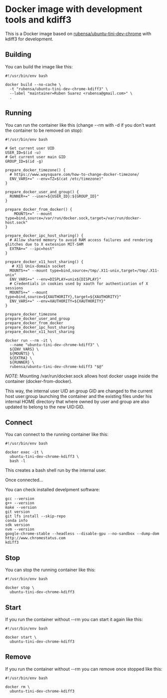 # Docker image with development tools and kdiff3

This is a Docker image based on [rubensa/ubuntu-tini-dev-chrome](https://github.com/rubensa/docker-ubuntu-tini-dev-chrome) with kdiff3 for development.

## Building

You can build the image like this:

```
#!/usr/bin/env bash

docker build --no-cache \
  -t "rubensa/ubuntu-tini-dev-chrome-kdiff3" \
  --label "maintainer=Ruben Suarez <rubensa@gmail.com>" \
  .
```

## Running

You can run the container like this (change --rm with -d if you don't want the container to be removed on stop):

```
#!/usr/bin/env bash

# Get current user UID
USER_ID=$(id -u)
# Get current user main GID
GROUP_ID=$(id -g)

prepare_docker_timezone() {
  # https://www.waysquare.com/how-to-change-docker-timezone/
  ENV_VARS+=" --env=TZ=$(cat /etc/timezone)"
}

prepare_docker_user_and_group() {
  RUNNER+=" --user=${USER_ID}:${GROUP_ID}"
}

prepare_docker_from_docker() {
    MOUNTS+=" --mount type=bind,source=/var/run/docker.sock,target=/var/run/docker-host.sock"
}

prepare_docker_ipc_host_sharing() {
  # Allow shared memory to avoid RAM access failures and rendering glitches due to X extesnion MIT-SHM
  EXTRA+=" --ipc=host"
}

prepare_docker_x11_host_sharing() {
   # X11 Unix-domain socket
  MOUNTS+=" --mount type=bind,source=/tmp/.X11-unix,target=/tmp/.X11-unix"
  ENV_VARS+=" --env=DISPLAY=unix${DISPLAY}"
  # Credentials in cookies used by xauth for authentication of X sessions
  MOUNTS+=" --mount type=bind,source=${XAUTHORITY},target=${XAUTHORITY}"
  ENV_VARS+=" --env=XAUTHORITY=${XAUTHORITY}"
}

prepare_docker_timezone
prepare_docker_user_and_group
prepare_docker_from_docker
prepare_docker_ipc_host_sharing
prepare_docker_x11_host_sharing

docker run --rm -it \
  --name "ubuntu-tini-dev-chrome-kdiff3" \
  ${ENV_VARS} \
  ${MOUNTS} \
  ${EXTRA} \
  ${RUNNER} \
  rubensa/ubuntu-tini-dev-chrome-kdiff3 "$@"
```

*NOTE*: Mounting /var/run/docker.sock allows host docker usage inside the container (docker-from-docker).

This way, the internal user UID an group GID are changed to the current host user:group launching the container and the existing files under his internal HOME directory that where owned by user and group are also updated to belong to the new UID:GID.

## Connect

You can connect to the running container like this:

```
#!/usr/bin/env bash

docker exec -it \
  ubuntu-tini-dev-chrome-kdiff3 \
  bash -l
```

This creates a bash shell run by the internal user.

Once connected...

You can check installed develpment software:

```
gcc --version
g++ --version
make --version
git version
git lfs install --skip-repo
conda info
sdk version
nvm --version
google-chrome-stable --headless --disable-gpu --no-sandbox --dump-dom http://www.chromestatus.com
kdiff3
```

## Stop

You can stop the running container like this:

```
#!/usr/bin/env bash

docker stop \
  ubuntu-tini-dev-chrome-kdiff3
```

## Start

If you run the container without --rm you can start it again like this:

```
#!/usr/bin/env bash

docker start \
  ubuntu-tini-dev-chrome-kdiff3
```

## Remove

If you run the container without --rm you can remove once stopped like this:

```
#!/usr/bin/env bash

docker rm \
  ubuntu-tini-dev-chrome-kdiff3
```
